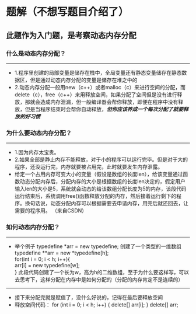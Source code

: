 # 题解（不想写题目介绍了）
## 此题作为入门题，是考察动态内存分配
### 什么是动态内存分配？
---
* 1.程序里创建的局部变量是储存在栈中，全局变量还有静态变量储存在静态数据区，但是通过动态内存分配的变量是储存在堆之中的
* 2.动态内存分配一般用new（c++）或者malloc（c）来进行空间的分配，而delete（c），free（c++）来用释放空间，如果分配了空间但是没有进行释放，那就会造成内存泄漏，但一般编译器会帮你释放，即便在程序中没有释放，但是当程序结束时会帮你自动释放，***但你应该养成一个每次分配了就要释放的好习惯***
### 为什么要动态内存分配？
---
* 1.因为内存太宝贵。
* 2.如果全部是静止内存不能释放，对于小的程序可以运行完毕。但是对于大的程序，还没运行完，内存就要被占用完，此时就要发生内存泄露。
* 给定一个占用内存可变大小的变量（假设是数组的长度len），给该变量通过函数动态分配内存后，分配内存的大小是根据数组的长度len决定的，假定用户输入len的大小是5，系统就会动态的给该数组分配长度为5的内存，该段代码运行结束后，系统调用free()函数释放分配的内存，然后接着运行剩下的程序。换句话说，动态分配内存可以根据需要去申请内存，用完后就还回去，让需要的程序用。
（来自CSDN）
### 如何动态内存分配？
---
* 举个例子
typedefine *arr = new typedefine; 创建了一个类型的一维数组<br>
typedefine **arr = new *typedefine[h];<br>
for(int i = 0; i < h; i++){<br>
    arr[i] = new typedefine[w];<br>
} 此段代码创建了一个长为w，高为h的二维数组，至于为什么要这样写，可以去思考下，这样分配在内存中是如何分配的（分配的内存肯定不是连续的）
---
* 接下来分配完就是赋值了，没什么好说的，记得在最后要释放空间
* 释放空间代码：  for (int i = 0; i < h; i++)
   {
       delete[] arr[i];
   }
   delete[] arr;
